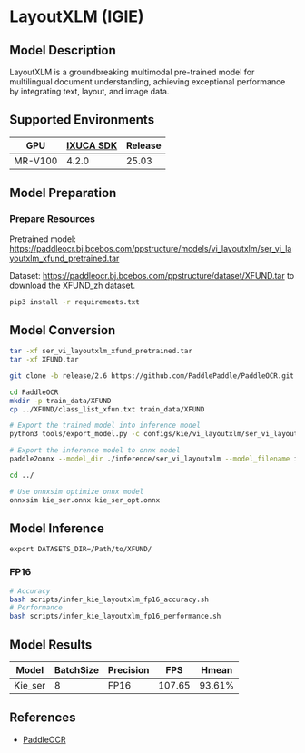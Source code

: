 # LayoutXLM (IGIE)

## Model Description

LayoutXLM is a groundbreaking multimodal pre-trained model for multilingual document understanding, achieving exceptional performance by integrating text, layout, and image data.

## Supported Environments

| GPU    | [IXUCA SDK](https://gitee.com/deep-spark/deepspark#%E5%A4%A9%E6%95%B0%E6%99%BA%E7%AE%97%E8%BD%AF%E4%BB%B6%E6%A0%88-ixuca) | Release |
|--------|-----------|---------|
| MR-V100 | 4.2.0     |  25.03  |

## Model Preparation

### Prepare Resources

Pretrained model: <https://paddleocr.bj.bcebos.com/ppstructure/models/vi_layoutxlm/ser_vi_layoutxlm_xfund_pretrained.tar>

Dataset: <https://paddleocr.bj.bcebos.com/ppstructure/dataset/XFUND.tar> to download the XFUND_zh dataset.

```bash
pip3 install -r requirements.txt
```

## Model Conversion

```bash
tar -xf ser_vi_layoutxlm_xfund_pretrained.tar
tar -xf XFUND.tar

git clone -b release/2.6 https://github.com/PaddlePaddle/PaddleOCR.git --depth=1

cd PaddleOCR
mkdir -p train_data/XFUND
cp ../XFUND/class_list_xfun.txt train_data/XFUND

# Export the trained model into inference model
python3 tools/export_model.py -c configs/kie/vi_layoutxlm/ser_vi_layoutxlm_xfund_zh.yml -o Architecture.Backbone.checkpoints=../ser_vi_layoutxlm_xfund_pretrained/best_accuracy Global.save_inference_dir=./inference/ser_vi_layoutxlm

# Export the inference model to onnx model
paddle2onnx --model_dir ./inference/ser_vi_layoutxlm --model_filename inference.pdmodel --params_filename inference.pdiparams --save_file ../kie_ser.onnx --opset_version 11 --enable_onnx_checker True

cd ../

# Use onnxsim optimize onnx model
onnxsim kie_ser.onnx kie_ser_opt.onnx
```

## Model Inference

```shell
export DATASETS_DIR=/Path/to/XFUND/
```

### FP16

```bash
# Accuracy
bash scripts/infer_kie_layoutxlm_fp16_accuracy.sh
# Performance
bash scripts/infer_kie_layoutxlm_fp16_performance.sh
```

## Model Results

| Model   | BatchSize | Precision | FPS    | Hmean  |
| ------- | --------- | --------- | ------ | ------ |
| Kie_ser | 8         | FP16      | 107.65 | 93.61% |

## References

- [PaddleOCR](https://github.com/PaddlePaddle/PaddleOCR/blob/main/docs/algorithm/kie/algorithm_kie_layoutxlm.md)

